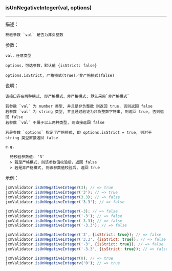 
### isUnNegativeInteger(val, options)

----------

描述：

    校验参数 `val` 是否为非负整数

参数：

    val，任意类型

    options，可选参数，默认值 {isStrict: false}

    options.isStrict, 严格模式(true)／非严格模式(false)

说明：

    该接口存在两种模式, 即严格模式、非严格模式; 默认采用`非严格模式`

    若参数 `val` 为 number 类型, 并且是非负整数 则返回 true, 否则返回 false
    若参数 `val` 为 string 类型, 并且通过验证为非负整数字符串, 则返回 true, 否则返回 false
    若参数 `val` 不属于以上两种类型, 则直接返回 false

    若是参数 `options` 指定了严格模式, 即 options.isStrict = true, 则对于 string 类型直接返回 false

    e.g.

      待校验参数值: '3'
      > 若是严格模式，则该参数值校验后，返回 false
      > 若是非严格模式, 则该参数值校验后, 返回 true

示例：

```javascript
jxmValidator.isUnNegativeInteger(3); // => true
jxmValidator.isUnNegativeInteger('3'); // => true
jxmValidator.isUnNegativeInteger(3.3); // => false
jxmValidator.isUnNegativeInteger('3.3'); // => false

jxmValidator.isUnNegativeInteger(-3); // => false
jxmValidator.isUnNegativeInteger('-3'); // => false
jxmValidator.isUnNegativeInteger(-3.3); // => false
jxmValidator.isUnNegativeInteger('-3.3'); // => false

jxmValidator.isUnNegativeInteger('3', {isStrict: true}); // => false
jxmValidator.isUnNegativeInteger('3.3', {isStrict: true}); // => false
jxmValidator.isUnNegativeInteger('-3', {isStrict: true}); // => false
jxmValidator.isUnNegativeInteger('-3.3', {isStrict: true}); // => false

jxmValidator.isUnNegativeInteger(0); // => true
jxmValidator.isUnNegativeIntegerv('0'); // => true
```
